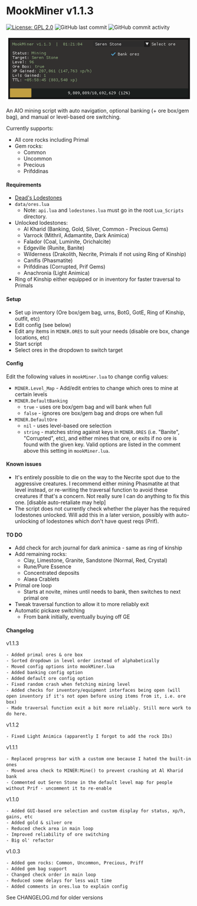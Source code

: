 # MookMiner v1.1.3
[![License: GPL 2.0](https://img.shields.io/badge/License-GPL%202.0-brightgreen.svg)](https://opensource.org/license/gpl-2-0)
![GitHub last commit](https://img.shields.io/github/last-commit/mooklle/mookScripts?color=4ba8a2)
![GitHub commit activity](https://img.shields.io/github/commit-activity/t/mooklle/mookScripts?color=c247c2)

![script gui](gui.png "Script GUI")


An AIO mining script with auto navigation, optional banking (+ ore box/gem bag), and manual or level-based ore switching.

Currently supports:
- All core rocks including Primal
- Gem rocks:
  - Common
  - Uncommon
  - Precious
  - Prifddinas

#### Requirements
- [Dead's Lodestones](https://me.deadcod.es/lodestones)
- `data/ores.lua`
    - Note: `api.lua` and `lodestones.lua` must go in the root `Lua_Scripts` directory.
- Unlocked lodestones:
    - Al Kharid (Banking, Gold, Silver, Common - Precious Gems)
    - Varrock (Mithril, Adamantite, Dark Animica)
    - Falador (Coal, Luminite, Orichalcite)
    - Edgeville (Runite, Banite)
    - Wilderness (Drakolith, Necrite, Primals if not using Ring of Kinship)
    - Canifis (Phasmatite)
    - Prifddinas (Corrupted, Prif Gems)
    - Anachronia (Light Animica)
- Ring of Kinship either equipped or in inventory for faster traversal to Primals

#### Setup
- Set up inventory (Ore box/gem bag, urns, BotG, GotE, Ring of Kinship, outfit, etc)
- Edit config (see below)
- Edit any items in `MINER.ORES` to suit your needs (disable ore box, change locations, etc)
- Start script
- Select ores in the dropdown to switch target

#### Config
Edit the following values in `mookMiner.lua` to change config values:
- `MINER.Level_Map` - Add/edit entries to change which ores to mine at certain levels
- `MINER.DefaultBanking`
  - `true`  - uses ore box/gem bag and will bank when full
  - `false` - ignores ore box/gem bag and drops ore when full
- `MINER.DefaultOre`
  - `nil` - uses level-based ore selection
  - `string` - matches string against keys in `MINER.ORES` (i.e. "Banite", "Corrupted", etc), and either mines that ore, or exits if no ore is found with the given key. Valid options are listed in the comment above this setting in `mookMiner.lua`.

#### Known issues
- It's entirely possible to die on the way to the Necrite spot due to the aggressive creatures. I recommend either mining Phasmatite at that level instead, or re-writing the traversal function to avoid these creatures if that's a concern. Not really sure I can do anything to fix this one. [disable auto-retaliate may help]
- The script does not currently check whether the player has the required lodestones unlocked. Will add this in a later version, possibly with auto-unlocking of lodestones which don't have quest reqs (Prif).
  
#### TO DO
- Add check for arch journal for dark animica - same as ring of kinship
- Add remaining rocks:
  - Clay, Limestone, Granite, Sandstone (Normal, Red, Crystal)
  - Rune/Pure Essence
  - Concentrated deposits
  - Alaea Crablets
- Primal ore loop
  - Starts at novite, mines until needs to bank, then switches to next primal ore
- Tweak traversal function to allow it to more reliably exit
- Automatic pickaxe switching
  - From bank initially, eventually buying off GE

#### Changelog
v1.1.3
```
- Added primal ores & ore box
- Sorted dropdown in level order instead of alphabetically
- Moved config options into mookMiner.lua
- Added banking config option
- Added default ore config option
- Fixed random crash when fetching mining level
- Added checks for inventory/equipment interfaces being open (will open inventory if it's not open before using items from it, i.e. ore box)
- Made traversal function exit a bit more reliably. Still more work to do here.
```

v1.1.2
```
- Fixed Light Animica (apparently I forgot to add the rock IDs)
```

v1.1.1
```
- Replaced progress bar with a custom one because I hated the built-in ones
- Moved area check to MINER:Mine() to prevent crashing at Al Kharid bank
- Commented out Seren Stone in the default level map for people without Prif - uncomment it to re-enable
```

v1.1.0
```
- Added GUI-based ore selection and custom display for status, xp/h, gains, etc
- Added gold & silver ore
- Reduced check area in main loop
- Improved reliability of ore switching
- Big ol' refactor
```

v1.0.3
```
- Added gem rocks: Common, Uncommon, Precious, Priff
- Added gem bag support
- Changed check order in main loop
- Reduced some delays for less wait time
- Added comments in ores.lua to explain config
```

See CHANGELOG.md for older versions